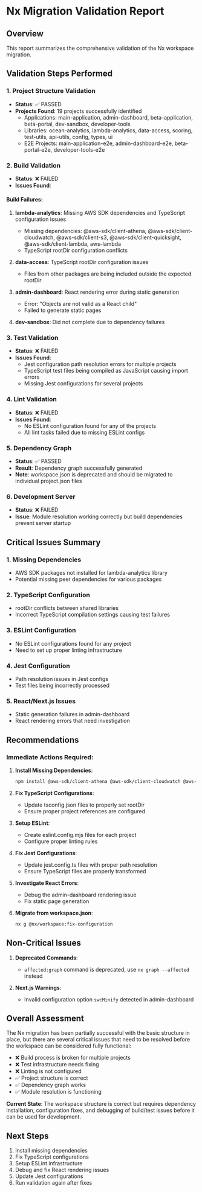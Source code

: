# Nx Migration Validation Report

## Overview
This report summarizes the comprehensive validation of the Nx workspace migration.

## Validation Steps Performed

### 1. Project Structure Validation
- **Status**: ✅ PASSED
- **Projects Found**: 19 projects successfully identified
  - Applications: main-application, admin-dashboard, beta-application, beta-portal, dev-sandbox, developer-tools
  - Libraries: ocean-analytics, lambda-analytics, data-access, scoring, test-utils, api-utils, config, types, ui
  - E2E Projects: main-application-e2e, admin-dashboard-e2e, beta-portal-e2e, developer-tools-e2e

### 2. Build Validation
- **Status**: ❌ FAILED
- **Issues Found**:
  
#### Build Failures:
1. **lambda-analytics**: Missing AWS SDK dependencies and TypeScript configuration issues
   - Missing dependencies: @aws-sdk/client-athena, @aws-sdk/client-cloudwatch, @aws-sdk/client-s3, @aws-sdk/client-quicksight, @aws-sdk/client-lambda, aws-lambda
   - TypeScript rootDir configuration conflicts

2. **data-access**: TypeScript rootDir configuration issues
   - Files from other packages are being included outside the expected rootDir

3. **admin-dashboard**: React rendering error during static generation
   - Error: "Objects are not valid as a React child"
   - Failed to generate static pages

4. **dev-sandbox**: Did not complete due to dependency failures

### 3. Test Validation
- **Status**: ❌ FAILED
- **Issues Found**:
  - Jest configuration path resolution errors for multiple projects
  - TypeScript test files being compiled as JavaScript causing import errors
  - Missing Jest configurations for several projects

### 4. Lint Validation
- **Status**: ❌ FAILED
- **Issues Found**:
  - No ESLint configuration found for any of the projects
  - All lint tasks failed due to missing ESLint configs

### 5. Dependency Graph
- **Status**: ✅ PASSED
- **Result**: Dependency graph successfully generated
- **Note**: workspace.json is deprecated and should be migrated to individual project.json files

### 6. Development Server
- **Status**: ❌ FAILED
- **Issue**: Module resolution working correctly but build dependencies prevent server startup

## Critical Issues Summary

### 1. Missing Dependencies
- AWS SDK packages not installed for lambda-analytics library
- Potential missing peer dependencies for various packages

### 2. TypeScript Configuration
- rootDir conflicts between shared libraries
- Incorrect TypeScript compilation settings causing test failures

### 3. ESLint Configuration
- No ESLint configurations found for any project
- Need to set up proper linting infrastructure

### 4. Jest Configuration
- Path resolution issues in Jest configs
- Test files being incorrectly processed

### 5. React/Next.js Issues
- Static generation failures in admin-dashboard
- React rendering errors that need investigation

## Recommendations

### Immediate Actions Required:

1. **Install Missing Dependencies**:
   ```bash
   npm install @aws-sdk/client-athena @aws-sdk/client-cloudwatch @aws-sdk/client-s3 @aws-sdk/client-quicksight @aws-sdk/client-lambda aws-lambda
   ```

2. **Fix TypeScript Configurations**:
   - Update tsconfig.json files to properly set rootDir
   - Ensure proper project references are configured

3. **Setup ESLint**:
   - Create eslint.config.mjs files for each project
   - Configure proper linting rules

4. **Fix Jest Configurations**:
   - Update jest.config.ts files with proper path resolution
   - Ensure TypeScript files are properly transformed

5. **Investigate React Errors**:
   - Debug the admin-dashboard rendering issue
   - Fix static page generation

6. **Migrate from workspace.json**:
   ```bash
   nx g @nx/workspace:fix-configuration
   ```

## Non-Critical Issues

1. **Deprecated Commands**: 
   - `affected:graph` command is deprecated, use `nx graph --affected` instead

2. **Next.js Warnings**:
   - Invalid configuration option `swcMinify` detected in admin-dashboard

## Overall Assessment

The Nx migration has been partially successful with the basic structure in place, but there are several critical issues that need to be resolved before the workspace can be considered fully functional:

- ❌ Build process is broken for multiple projects
- ❌ Test infrastructure needs fixing
- ❌ Linting is not configured
- ✅ Project structure is correct
- ✅ Dependency graph works
- ✅ Module resolution is functioning

**Current State**: The workspace structure is correct but requires dependency installation, configuration fixes, and debugging of build/test issues before it can be used for development.

## Next Steps

1. Install missing dependencies
2. Fix TypeScript configurations
3. Setup ESLint infrastructure
4. Debug and fix React rendering issues
5. Update Jest configurations
6. Run validation again after fixes